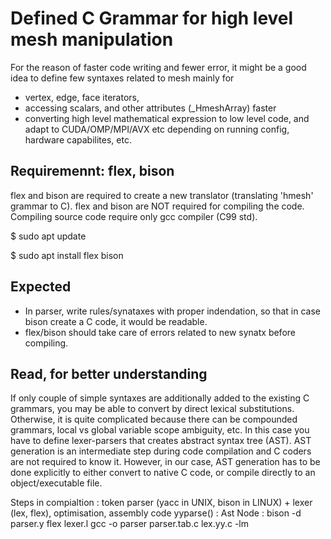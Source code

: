 # Defined C Grammar for high level mesh manipulation

For the reason of faster code writing and fewer error,
it might be a good idea to define few syntaxes related
to mesh mainly for
  * vertex, edge, face iterators,
  * accessing scalars, and other attributes (\_HmeshArray) faster
  * converting high level mathematical expression to low level code, and adapt to CUDA/OMP/MPI/AVX etc depending on running config, hardware capabilites, etc.


## Requiremennt: flex, bison

flex and bison are required to create a new translator (translating 
'hmesh' grammar to C). flex and bison are NOT required for compiling
the code. Compiling source code require only gcc compiler (C99 std).

$ sudo apt update

$ sudo apt install flex bison

## Expected 

  * In parser, write rules/synataxes with proper indendation, so that
in case bison create a C code, it would be readable.
  * flex/bison should take care of errors related to new synatx before
compiling. 

## Read, for better understanding
  
If only couple of simple syntaxes are additionally added to the existing
C grammars, you may be able to convert by direct lexical substitutions.
Otherwise, it is quite complicated because there can be compounded
grammars, local vs global variable scope ambiguity, etc. In this
case you have to define lexer-parsers that creates 
abstract syntax tree (AST). AST generation is an intermediate step
during code compilation and C coders are not required to know it.
However, in our case, AST generation has to be done explicitly
to either convert to native C code, or compile directly to an 
object/executable file.
  
  Steps in compialtion : token parser (yacc in UNIX, bison in LINUX) + lexer (lex, flex), optimisation, assembly code
  yyparse() : 
  Ast Node :
  bison -d parser.y
  flex lexer.l
  gcc -o parser parser.tab.c lex.yy.c -lm


